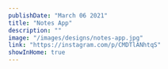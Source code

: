 ```yaml
---
publishDate: "March 06 2021"
title: "Notes App"
description: ""
image: "/images/designs/notes-app.jpg"
link: "https://instagram.com/p/CMDTlANhtqS"
showInHome: true
---
```

